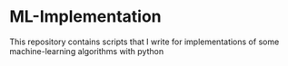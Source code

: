 # ML-Implementation
This repository contains scripts that I write for implementations of some machine-learning algorithms with python
